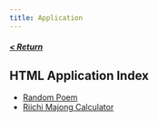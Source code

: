 ```yaml
---
title: Application
---
```


##### [< Return](https://billzhou233.github.io/)

## HTML Application Index
- [Random Poem](https://billzhou233.github.io/0/randpoem.htm)
- [Riichi Majong Calculator](https://billzhou233.github.io/0/majcalc)